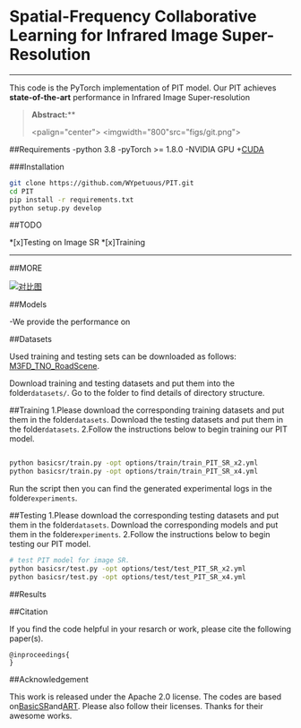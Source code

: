 # Spatial-Frequency Collaborative Learning for Infrared Image Super-Resolution





---
This code is the PyTorch implementation of PIT model. Our PIT achieves **state-of-the-art** performance in Infrared Image Super-resolution

>**Abstract:****
>
><palign="center">
><imgwidth="800"src="figs/git.png">
></p>



##Requirements
-python 3.8
-pyTorch >= 1.8.0
-NVIDIA GPU +[CUDA](https://developer.nvidia.com/cuda-downloads)

###Installation
```bash
git clone https://github.com/WYpetuous/PIT.git
cd PIT
pip install -r requirements.txt
python setup.py develop
```

##TODO

*[x]Testing on Image SR
*[x]Training

---

##MORE



[![对比图](https://imgsli.com/i/12019b83-c017-4e3f-9bb4-10ff8772cdea.jpg)](https://imgsli.com/NDE2MzIx)






##Models

-We provide the performance on

##Datasets


Used training and testing sets can be downloaded as follows: [M3FD_TNO_RoadScene](https://drive.google.com/drive/folders/1K8pRnyiwW6dJ0Kfr_yDVEI57qbXwoUjQ?usp=drive_link).


Download  training and testing datasets and put them into the folder`datasets/`. Go to the folder to find details of directory structure.

##Training
1.Please download the corresponding training datasets and put them in the folder`datasets`. Download the testing datasets and put them in the folder`datasets`.
2.Follow the instructions below to begin training our PIT model.
```bash

python basicsr/train.py -opt options/train/train_PIT_SR_x2.yml
python basicsr/train.py -opt options/train/train_PIT_SR_x4.yml
```
Run the script then you can find the generated experimental logs in the folder`experiments`.


##Testing
1.Please download the corresponding testing datasets and put them in the folder`datasets`. Download the corresponding models and put them in the folder`experiments`.
2.Follow the instructions below to begin testing our PIT model.
```bash
# test PIT model for image SR.
python basicsr/test.py -opt options/test/test_PIT_SR_x2.yml
python basicsr/test.py -opt options/test/test_PIT_SR_x4.yml
```


##Results


##Citation

If you find the code helpful in your resarch or work, please cite the following paper(s).
```
@inproceedings{
}
```

##Acknowledgement

This work is released under the Apache 2.0 license.
The codes are based on[BasicSR](https://github.com/xinntao/BasicSR)and[ART](). Please also follow their licenses. Thanks for their awesome works.

